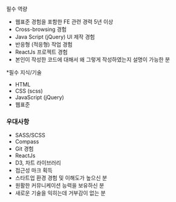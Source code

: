 필수 역량  
- 웹표준 경험을 포함한 FE 관련 경력 5년 이상  
- Cross-browsing 경험  
- Java Script (jQuery) UI 제작 경험  
- 반응형 (적응형) 작업 경험  
- ReactJs 프로젝트 경험  
- 본인이 작성한 코드에 대해서 왜 그렇게 작성하였는지 설명이 가능한 분  
  
*필수 지식/기술  
- HTML  
- CSS (scss)  
- JavaScript (jQuery)  
- 웹표준


### 우대사항

- SASS/SCSS  
- Compass  
- Git 경험  
- ReactJs  
- D3, 차트 라이브러리  
- 접근성 마크 획득  
- 스타트업 환경 경험 및 이해도가 높으신 분  
- 원활한 커뮤니케이션 능력을 보유하신 분  
- 새로운 기술을 익히는데 거부감이 없는 분
